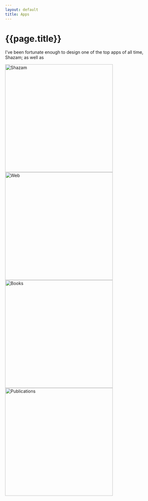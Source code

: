 ```yaml
---
layout: default
title: Apps
---
```


# {{page.title}}

I've been fortunate enough to design one of the top apps of all time, Shazam; as well as 

<article class="container">
	<div class="item right">
		<a href="apps">
			<img src="/method/assets/thumbs/shazam.jpg" width="350px" height="350px" alt="Shazam" />
		</a>
	</div>
	<div class="item rightimage">
		<a href="web">
			<img src="/method/assets/thumbs/web.jpg" width="350px" height="350px" alt="Web" />
		</a>
	</div>
</article>	

<article class="container">
		<div class="item right">
		<a href="books">
			<img src="/method/assets/thumbs/performing-brecht.jpg" width="350px" height="350px" alt="Books" />
		</a>
	</div>
	<div class="item">
		<a href="publications">
			<img src="/method/assets/thumbs/publications.jpg" width="350px" height="350px" alt="Publications" />
		</a>
	</div>
</article>